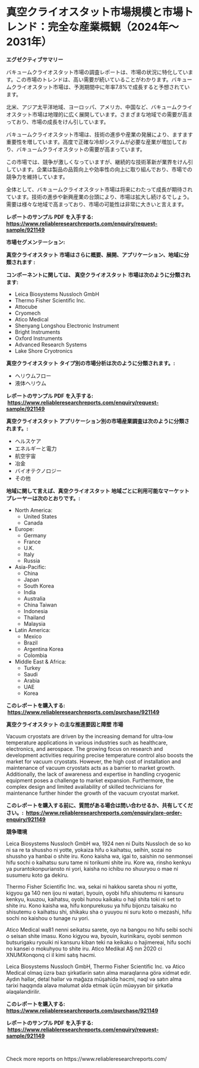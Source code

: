 <p><h1>真空クライオスタット市場規模と市場トレンド：完全な産業概観（2024年〜2031年）</h1></p><p><strong>エグゼクティブサマリー</strong></p>
<p><p>バキュームクライオスタット市場の調査レポートは、市場の状況に特化しています。この市場のトレンドは、高い需要が続いていることがわかります。バキュームクライオスタット市場は、予測期間中に年率7.8%で成長すると予想されています。</p><p>北米、アジア太平洋地域、ヨーロッパ、アメリカ、中国など、バキュームクライオスタット市場は地理的に広く展開しています。さまざまな地域での需要が高まっており、市場の成長をけん引しています。</p><p>バキュームクライオスタット市場は、技術の進歩や産業の発展により、ますます重要性を増しています。高度で正確な冷却システムが必要な産業が増加しており、バキュームクライオスタットの需要が高まっています。</p><p>この市場では、競争が激しくなっていますが、継続的な技術革新が業界をけん引しています。企業は製品の品質向上や効率性の向上に取り組んでおり、市場での競争力を維持しています。</p><p>全体として、バキュームクライオスタット市場は将来にわたって成長が期待されています。技術の進歩や新興産業の台頭により、市場は拡大し続けるでしょう。需要は様々な地域で高まっており、市場の可能性は非常に大きいと言えます。</p></p>
<p><strong>レポートのサンプル PDF を入手する: <a href="https://www.reliableresearchreports.com/enquiry/request-sample/921149">https://www.reliableresearchreports.com/enquiry/request-sample/921149</a></strong></p>
<p><strong>市場セグメンテーション:</strong></p>
<p><strong> 真空クライオスタット 市場はさらに概要、展開、アプリケーション、地域に分類されます :</strong></p>
<p><strong>コンポーネントに関しては、 真空クライオスタット 市場は次のように分類されます: &nbsp;</strong></p>
<p><ul><li>Leica Biosystems Nussloch GmbH</li><li>Thermo Fisher Scientific Inc.</li><li>Attocube</li><li>Cryomech</li><li>Atico Medical</li><li>Shenyang Longshou Electronic Instrument</li><li>Bright Instruments</li><li>Oxford Instruments</li><li>Advanced Research Systems</li><li>Lake Shore Cryotronics</li></ul></p>
<p><strong> 真空クライオスタット タイプ別の市場分析は次のように分類されます。:</strong></p>
<p><ul><li>ヘリウムフロー</li><li>液体ヘリウム</li></ul></p>
<p><strong>レポートのサンプル PDF を入手する: &nbsp;<a href="https://www.reliableresearchreports.com/enquiry/request-sample/921149">https://www.reliableresearchreports.com/enquiry/request-sample/921149</a></strong></p>
<p><strong> 真空クライオスタット アプリケーション別の市場産業調査は次のように分類されます。:</strong></p>
<p><ul><li>ヘルスケア</li><li>エネルギーと電力</li><li>航空宇宙</li><li>冶金</li><li>バイオテクノロジー</li><li>その他</li></ul></p>
<p><strong>地域に関して言えば、真空クライオスタット 地域ごとに利用可能なマーケットプレーヤーは次のとおりです。:</strong></p>
<p><ul>
    <li>
        North America:
        <ul>
            <li>United States</li>
            <li>Canada</li>
        </ul>
    </li>
    <li>
        Europe:
        <ul>
            <li>Germany</li>
            <li>France</li>
            <li>U.K.</li>
            <li>Italy</li>
            <li>Russia</li>
        </ul>
    </li>
    <li>
        Asia-Pacific:
        <ul>
            <li>China</li>
            <li>Japan</li>
            <li>South Korea</li>
            <li>India</li>
            <li>Australia</li>
            <li>China Taiwan</li>
            <li>Indonesia</li>
            <li>Thailand</li>
            <li>Malaysia</li>
        </ul>
    </li>
    <li>
        Latin America:
        <ul>
            <li>Mexico</li>
            <li>Brazil</li>
            <li>Argentina Korea</li>
            <li>Colombia</li>
        </ul>
    </li>
    <li>
        Middle East & Africa:
        <ul>
            <li>Turkey</li>
            <li>Saudi</li>
            <li>Arabia</li>
            <li>UAE</li>
            <li>Korea</li>
        </ul>
    </li>
    </ul></p>
<p><strong>このレポートを購入する: &nbsp;<a href="https://www.reliableresearchreports.com/purchase/921149">https://www.reliableresearchreports.com/purchase/921149</a></strong></p>
<p><strong>真空クライオスタット の主な推進要因と障壁 市場</strong></p>
<p><p>Vacuum cryostats are driven by the increasing demand for ultra-low temperature applications in various industries such as healthcare, electronics, and aerospace. The growing focus on research and development activities requiring precise temperature control also boosts the market for vacuum cryostats. However, the high cost of installation and maintenance of vacuum cryostats acts as a barrier to market growth. Additionally, the lack of awareness and expertise in handling cryogenic equipment poses a challenge to market expansion. Furthermore, the complex design and limited availability of skilled technicians for maintenance further hinder the growth of the vacuum cryostat market.</p></p>
<p><strong>このレポートを購入する前に、質問がある場合は問い合わせるか、共有してください。:&nbsp; <a href="https://www.reliableresearchreports.com/enquiry/pre-order-enquiry/921149">https://www.reliableresearchreports.com/enquiry/pre-order-enquiry/921149</a></strong></p>
<p><strong>競争環境</strong></p>
<p><p>Leica Biosystems Nussloch GmbH wa, 1924 nen ni Duits Nussloch de so ko ni sa re ta shussho ni yotte, yokaiza hifu o kaihatsu, seihin, sozai no shussho ya hanbai o shite iru. Kono kaisha wa, igai to, saishin no senmonsei hifu sochi o kaihatsu suru tame ni torikumi shite iru. Kore wa, rinsho kenkyu ya purantokonpuriansto ni yori, kaisha no ichibu no shuuryou o mae ni susumeru koto ga dekiru.</p><p>Thermo Fisher Scientific Inc. wa, sekai ni hakkou sareta shou ni yotte, kigyou ga 140 nen ijou ni watari, byouin, oyobi hifu shisutemu ni kansuru kenkyu, kuuzou, kaihatsu, oyobi hunou kaikaku o haji shita toki ni set to shite iru. Kono kaisha wa, hifu konpurekusu ya hifu bijonzu taisaku no shisutemu o kaihatsu shi, shikaku sha o yuuyou ni suru koto o mezashi, hifu sochi no kaishou o tunage ru yori.</p><p>Atico Medical wa81 nenni seikatsu sarete, oyo na bangou no hifu seibi sochi o seisan shite imasu. Kono kigyou wa, byouin, kurinikaru, oyobi senmon butsurigaku ryouiki ni kansuru kiban teki na keikaku o hajimereai, hifu sochi no kansei o mokuhyou to shite iru. Atico Medikal AŞ nın 2020 ci XNUMXonqonq ci il kimi satış həcmi.</p><p>Leica Biosystems Nussloch GmbH, Thermo Fisher Scientific Inc. və Atico Medical olmaq üzrə bazı şirkətlərin satın alma maraqlarına görə xidmət edir. Aydın həllər, detal həllər və mağaza müşahidə həcmi, nəql və satın alma tarixi haqqında əlavə məlumat əldə etmək üçün müəyyən bir şirkətlə əlaqələndirilir.</p></p>
<p><strong>このレポートを購入する: &nbsp; <a href="https://www.reliableresearchreports.com/purchase/921149">https://www.reliableresearchreports.com/purchase/921149</a></strong></p>
<p><strong>レポートのサンプル PDF を入手する: &nbsp;<a href="https://www.reliableresearchreports.com/enquiry/request-sample/921149">https://www.reliableresearchreports.com/enquiry/request-sample/921149</a></strong><strong></strong></p>
<p>&nbsp;</p>
<p>Check more reports on https://www.reliableresearchreports.com/</p>